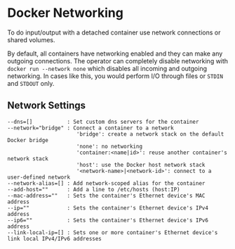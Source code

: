 # Docker Networking

To do input/output with a detached container use network connections or shared volumes.

By default, all containers have networking enabled and they can make any outgoing connections. The operator can completely disable networking with `docker run --network none` which disables all incoming and outgoing networking. In cases like this, you would perform I/O through files or `STDIN` and `STDOUT` only.

## Network Settings
```
--dns=[]           : Set custom dns servers for the container
--network="bridge" : Connect a container to a network
                      'bridge': create a network stack on the default Docker bridge
                      'none': no networking
                      'container:<name|id>': reuse another container's network stack
                      'host': use the Docker host network stack
                      '<network-name>|<network-id>': connect to a user-defined network
--network-alias=[] : Add network-scoped alias for the container
--add-host=""      : Add a line to /etc/hosts (host:IP)
--mac-address=""   : Sets the container's Ethernet device's MAC address
--ip=""            : Sets the container's Ethernet device's IPv4 address
--ip6=""           : Sets the container's Ethernet device's IPv6 address
--link-local-ip=[] : Sets one or more container's Ethernet device's link local IPv4/IPv6 addresses
```

